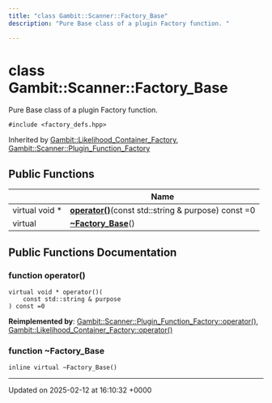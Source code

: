 ```yaml
---
title: "class Gambit::Scanner::Factory_Base"
description: "Pure Base class of a plugin Factory function. "

---
```


# class Gambit::Scanner::Factory_Base



Pure Base class of a plugin Factory function. 


`#include <factory_defs.hpp>`

Inherited by [Gambit::Likelihood_Container_Factory](/documentation/code/classes/classgambit_1_1likelihood__container__factory/), [Gambit::Scanner::Plugin_Function_Factory](/documentation/code/classes/classgambit_1_1scanner_1_1plugin__function__factory/)

## Public Functions

|                | Name           |
| -------------- | -------------- |
| virtual void * | **[operator()](/documentation/code/classes/classgambit_1_1scanner_1_1factory__base/#function-operator)**(const std::string & purpose) const =0 |
| virtual | **[~Factory_Base](/documentation/code/classes/classgambit_1_1scanner_1_1factory__base/#function-factory-base)**() |

## Public Functions Documentation

### function operator()

```
virtual void * operator()(
    const std::string & purpose
) const =0
```


**Reimplemented by**: [Gambit::Scanner::Plugin_Function_Factory::operator()](/documentation/code/classes/classgambit_1_1scanner_1_1plugin__function__factory/#function-operator), [Gambit::Likelihood_Container_Factory::operator()](/documentation/code/classes/classgambit_1_1likelihood__container__factory/#function-operator)


### function ~Factory_Base

```
inline virtual ~Factory_Base()
```


-------------------------------

Updated on 2025-02-12 at 16:10:32 +0000